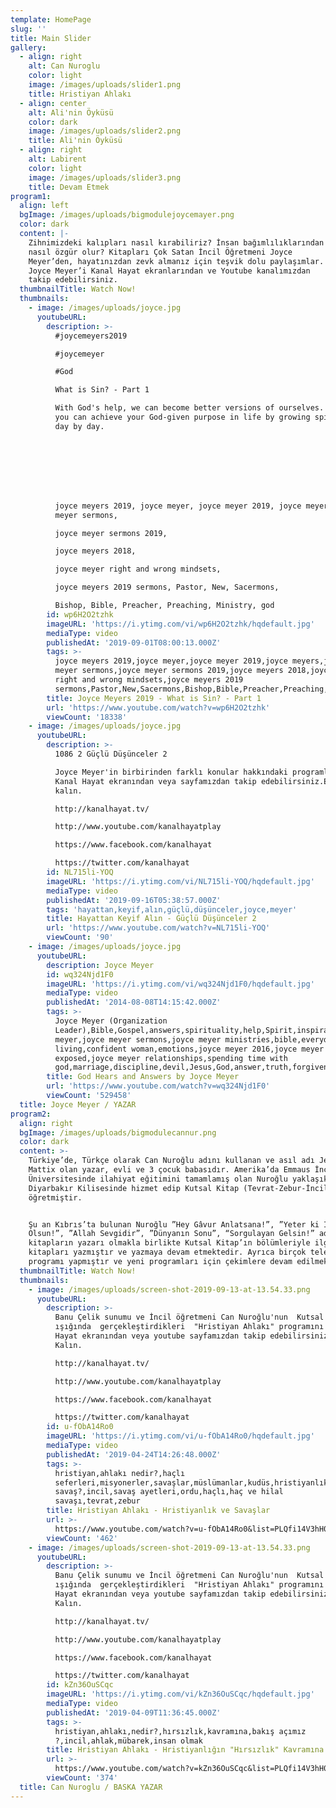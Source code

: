 ```yaml
---
template: HomePage
slug: ''
title: Main Slider
gallery:
  - align: right
    alt: Can Nuroglu
    color: light
    image: /images/uploads/slider1.png
    title: Hristiyan Ahlakı
  - align: center
    alt: Ali'nin Öyküsü
    color: dark
    image: /images/uploads/slider2.png
    title: Ali'nin Öyküsü
  - align: right
    alt: Labirent
    color: light
    image: /images/uploads/slider3.png
    title: Devam Etmek
program1:
  align: left
  bgImage: /images/uploads/bigmodulejoycemayer.png
  color: dark
  content: |-
    Zihnimizdeki kalıpları nasıl kırabiliriz? İnsan bağımlılıklarından
    nasıl özgür olur? Kitapları Çok Satan İncil Öğretmeni Joyce
    Meyer’den, hayatınızdan zevk almanız için teşvik dolu paylaşımlar.
    Joyce Meyer’i Kanal Hayat ekranlarından ve Youtube kanalımızdan
    takip edebilirsiniz.
  thumbnailTitle: Watch Now!
  thumbnails:
    - image: /images/uploads/joyce.jpg
      youtubeURL:
        description: >-
          #joycemeyers2019

          #joycemeyer

          #God

          What is Sin? - Part 1

          With God's help, we can become better versions of ourselves. Learn how
          you can achieve your God-given purpose in life by growing spiritually
          day by day.








          joyce meyers 2019, joyce meyer, joyce meyer 2019, joyce meyers, joyce
          meyer sermons, 

          joyce meyer sermons 2019, 

          joyce meyers 2018, 

          joyce meyer right and wrong mindsets, 

          joyce meyers 2019 sermons, Pastor, New, Sacermons, 

          Bishop, Bible, Preacher, Preaching, Ministry, god
        id: wp6H2O2tzhk
        imageURL: 'https://i.ytimg.com/vi/wp6H2O2tzhk/hqdefault.jpg'
        mediaType: video
        publishedAt: '2019-09-01T08:00:13.000Z'
        tags: >-
          joyce meyers 2019,joyce meyer,joyce meyer 2019,joyce meyers,joyce
          meyer sermons,joyce meyer sermons 2019,joyce meyers 2018,joyce meyer
          right and wrong mindsets,joyce meyers 2019
          sermons,Pastor,New,Sacermons,Bishop,Bible,Preacher,Preaching,Ministry,god
        title: Joyce Meyers 2019 - What is Sin? - Part 1
        url: 'https://www.youtube.com/watch?v=wp6H2O2tzhk'
        viewCount: '18338'
    - image: /images/uploads/joyce.jpg
      youtubeURL:
        description: >-
          1086 2 Güçlü Düşünceler 2

          Joyce Meyer'in birbirinden farklı konular hakkındaki programlarını
          Kanal Hayat ekranından veya sayfamızdan takip edebilirsiniz.Esen
          kalın.

          http://kanalhayat.tv/

          http://www.youtube.com/kanalhayatplay

          https://www.facebook.com/kanalhayat

          https://twitter.com/kanalhayat
        id: NL715li-YOQ
        imageURL: 'https://i.ytimg.com/vi/NL715li-YOQ/hqdefault.jpg'
        mediaType: video
        publishedAt: '2019-09-16T05:38:57.000Z'
        tags: 'hayattan,keyif,alın,güçlü,düşünceler,joyce,meyer'
        title: Hayattan Keyif Alın - Güçlü Düşünceler 2
        url: 'https://www.youtube.com/watch?v=NL715li-YOQ'
        viewCount: '90'
    - image: /images/uploads/joyce.jpg
      youtubeURL:
        description: Joyce Meyer
        id: wq324Njd1F0
        imageURL: 'https://i.ytimg.com/vi/wq324Njd1F0/hqdefault.jpg'
        mediaType: video
        publishedAt: '2014-08-08T14:15:42.000Z'
        tags: >-
          Joyce Meyer (Organization
          Leader),Bible,Gospel,answers,spirituality,help,Spirit,inspiration,joyce
          meyer,joyce meyer sermons,joyce meyer ministries,bible,everyday
          living,confident woman,emotions,joyce meyer 2016,joyce meyer
          exposed,joyce meyer relationships,spending time with
          god,marriage,discipline,devil,Jesus,God,answer,truth,forgiveness,satan,evil,hope,love,faith,scriptures,sermon,life,motivation,gospel
        title: God Hears and Answers by Joyce Meyer
        url: 'https://www.youtube.com/watch?v=wq324Njd1F0'
        viewCount: '529458'
  title: Joyce Meyer / YAZAR
program2:
  align: right
  bgImage: /images/uploads/bigmodulecannur.png
  color: dark
  content: >-
    Türkiye’de, Türkçe olarak Can Nuroğlu adını kullanan ve asıl adı Jerry
    Mattix olan yazar, evli ve 3 çocuk babasıdır. Amerika’da Emmaus İncil
    Üniversitesinde ilahiyat eğitimini tamamlamış olan Nuroğlu yaklaşık 11 yıl
    Diyarbakır Kilisesinde hizmet edip Kutsal Kitap (Tevrat-Zebur-İncil)
    öğretmiştir.


    Şu an Kıbrıs’ta bulunan Nuroğlu ”Hey Gâvur Anlatsana!”, ”Yeter ki İnsan
    Olsun!”, ”Allah Sevgidir”, ”Dünyanın Sonu”, “Sorgulayan Gelsin!” adlı
    kitapların yazarı olmakla birlikte Kutsal Kitap’ın bölümleriyle ilgili yorum
    kitapları yazmıştır ve yazmaya devam etmektedir. Ayrıca birçok televizyon
    programı yapmıştır ve yeni programları için çekimlere devam edilmektedir.
  thumbnailTitle: Watch Now!
  thumbnails:
    - image: /images/uploads/screen-shot-2019-09-13-at-13.54.33.png
      youtubeURL:
        description: >-
          Banu Çelik sunumu ve İncil öğretmeni Can Nuroğlu'nun  Kutsal Kitap
          ışığında  gerçekleştirdikleri  "Hristiyan Ahlakı" programını Kanal
          Hayat ekranından veya youtube sayfamızdan takip edebilirsiniz.Esen
          Kalın.

          http://kanalhayat.tv/

          http://www.youtube.com/kanalhayatplay

          https://www.facebook.com/kanalhayat

          https://twitter.com/kanalhayat
        id: u-fObA14Ro0
        imageURL: 'https://i.ytimg.com/vi/u-fObA14Ro0/hqdefault.jpg'
        mediaType: video
        publishedAt: '2019-04-24T14:26:48.000Z'
        tags: >-
          hristiyan,ahlakı nedir?,haçlı
          seferleri,misyonerler,savaşlar,müslümanlar,kudüs,hristiyanlık ve
          savaş?,incil,savaş ayetleri,ordu,haçlı,haç ve hilal
          savaşı,tevrat,zebur
        title: Hristiyan Ahlakı - Hristiyanlık ve Savaşlar
        url: >-
          https://www.youtube.com/watch?v=u-fObA14Ro0&list=PLQfi14V3hH0KcWHHuz9dinoQy3i-Rftjy&index=7
        viewCount: '462'
    - image: /images/uploads/screen-shot-2019-09-13-at-13.54.33.png
      youtubeURL:
        description: >-
          Banu Çelik sunumu ve İncil öğretmeni Can Nuroğlu'nun  Kutsal Kitap
          ışığında  gerçekleştirdikleri  "Hristiyan Ahlakı" programını Kanal
          Hayat ekranından veya youtube sayfamızdan takip edebilirsiniz.Esen
          Kalın.

          http://kanalhayat.tv/

          http://www.youtube.com/kanalhayatplay

          https://www.facebook.com/kanalhayat

          https://twitter.com/kanalhayat
        id: kZn36OuSCqc
        imageURL: 'https://i.ytimg.com/vi/kZn36OuSCqc/hqdefault.jpg'
        mediaType: video
        publishedAt: '2019-04-09T11:36:45.000Z'
        tags: >-
          hristiyan,ahlakı,nedir?,hırsızlık,kavramına,bakış açımız
          ?,incil,ahlak,mübarek,insan olmak
        title: Hristiyan Ahlakı - Hristiyanlığın "Hırsızlık" Kavramına Bakışı Nedir?
        url: >-
          https://www.youtube.com/watch?v=kZn36OuSCqc&list=PLQfi14V3hH0KcWHHuz9dinoQy3i-Rftjy&index=8
        viewCount: '374'
  title: Can Nuroglu / BASKA YAZAR
---
```



